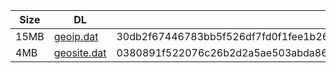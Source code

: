 |    Size   |     DL  | sha512sum |
|  ---  |  ---  |  ---  |
| 15MB | [geoip.dat](https://cdn.jsdelivr.net/gh/googleians/Rules@main/geoip.dat) | 30db2f67446783bb5f526df7fd0f1fee1b266b850722824733aaf7c0ef63a9151e3846263fe9c39388f40b622dbaecd23c38d0898957fede1f34982ba41f9802 |
| 4MB | [geosite.dat](https://cdn.jsdelivr.net/gh/googleians/Rules@main/geosite.dat) | 0380891f522076c26b2d2a5ae503abda86f9dec636821a73337087f775d690ff8dfeb892cf5788a48ce4f1e542dd9ba6c93c365af8ead686c6830999b29130a7 |
